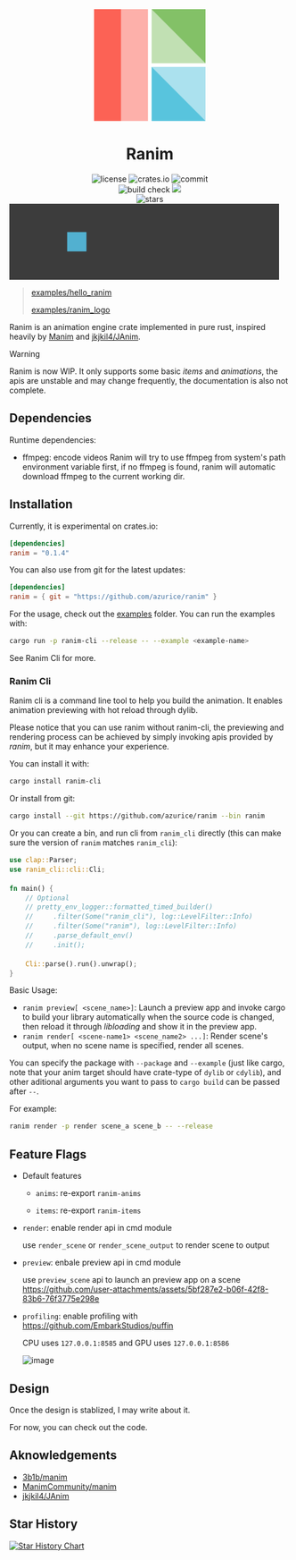 <div align="center">
<img alt="Ranim Logo" src="./assets/ranim.png" width="200" height="200" />

# Ranim
<div>
    <img alt="license" src="https://img.shields.io/github/license/AzurIce/ranim" />
    <img alt="crates.io" src="https://img.shields.io/crates/v/ranim.svg" />
    <img alt="commit" src="https://img.shields.io/github/commit-activity/m/AzurIce/ranim?color=%23ff69b4">
</div>
<div>
    <img alt="build check" src="https://github.com/AzurIce/ranim/actions/workflows/build.yml/badge.svg" />
    <img alg="website check" src="https://github.com/AzurIce/ranim/actions/workflows/website.yml/badge.svg" />
</div>
<div>
    <img alt="stars" src="https://img.shields.io/github/stars/AzurIce/ranim?style=social">
</div>
</div>

<div style="display: flex;">
    <img alt="hello_ranim" src="./assets/hello_ranim.gif" width="48%" />
    <img alt="ranim_logo" src="./assets/ranim_logo.gif" width="48%" />
</div>

> [examples/hello_ranim](./examples/hello_ranim)
> 
> [examples/ranim_logo](./examples/ranim_logo)

Ranim is an animation engine crate implemented in pure rust, inspired heavily by [Manim](https://github.com/3b1b/manim/tree/master) and [jkjkil4/JAnim](https://github.com/jkjkil4/JAnim).

> [!WARNING]
> Ranim is now WIP. It only supports some basic *items* and *animations*, the apis are unstable and may change frequently, the documentation is also not complete.

## Dependencies

Runtime dependencies:
- ffmpeg: encode videos
  Ranim will try to use ffmpeg from system's path environment variable first, if no ffmpeg is found, ranim will automatic download ffmpeg to the current working dir.

## Installation

Currently, it is experimental on crates.io:

```toml
[dependencies]
ranim = "0.1.4"
```

You can also use from git for the latest updates:

```toml
[dependencies]
ranim = { git = "https://github.com/azurice/ranim" }
```

For the usage, check out the [examples](./examples) folder. You can run the examples with:

```bash
cargo run -p ranim-cli --release -- --example <example-name>
```

See Ranim Cli for more.

### Ranim Cli

Ranim cli is a command line tool to help you build the animation. It enables animation previewing with hot reload through dylib.

Please notice that you can use ranim without ranim-cli, the previewing and rendering process can be achieved by simply invoking apis provided by *ranim*, but it may enhance your experience.

You can install it with:

```bash
cargo install ranim-cli
```

Or install from git:

```bash
cargo install --git https://github.com/azurice/ranim --bin ranim
```

Or you can create a bin, and run cli from `ranim_cli` directly (this can make sure the version of `ranim` matches `ranim_cli`):

```rust
use clap::Parser;
use ranim_cli::cli::Cli;

fn main() {
    // Optional
    // pretty_env_logger::formatted_timed_builder()
    //     .filter(Some("ranim_cli"), log::LevelFilter::Info)
    //     .filter(Some("ranim"), log::LevelFilter::Info)
    //     .parse_default_env()
    //     .init();

    Cli::parse().run().unwrap();
}
```

Basic Usage:
- `ranim preview[ <scene_name>]`: Launch a preview app and invoke cargo to build your library automatically when the source code is changed, then reload it through *libloading* and show it in the preview app.
- `ranim render[ <scene-name1> <scene_name2> ...]`: Render scene's output, when no scene name is specified, render all scenes.

You can specify the package with `--package` and `--example` (just like cargo, note that your anim target should have crate-type of `dylib` or `cdylib`), and other aditional arguments you want to pass to `cargo build` can be passed after `--`.

For example:

```bash
ranim render -p render scene_a scene_b -- --release
```

## Feature Flags

- Default features

  - `anims`: re-export `ranim-anims`

  - `items`: re-export `ranim-items`

- `render`: enable render api in cmd module
  
  use `render_scene` or `render_scene_output` to render scene to output

- `preview`: enbale preview api in cmd module

  use `preview_scene` api to launch an preview app on a scene
  https://github.com/user-attachments/assets/5bf287e2-b06f-42f8-83b6-76f3775e298e
- `profiling`: enable profiling with https://github.com/EmbarkStudios/puffin

  CPU uses `127.0.0.1:8585` and GPU uses `127.0.0.1:8586`
  
  ![image](https://github.com/user-attachments/assets/36bf841c-e30f-45cc-adbc-bd4bfff9bc4c)
   

## Design

Once the design is stablized, I may write about it.

For now, you can check out the code.

## Aknowledgements

- [3b1b/manim](https://github.com/3b1b/manim)
- [ManimCommunity/manim](https://github.com/ManimCommunity/manim/)
- [jkjkil4/JAnim](https://github.com/jkjkil4/JAnim)

## Star History

[![Star History Chart](https://api.star-history.com/svg?repos=AzurIce/ranim&type=Date)](https://www.star-history.com/#AzurIce/ranim&Date)
